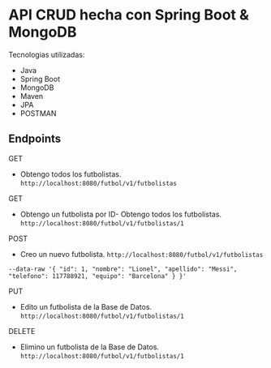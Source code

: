 # API CRUD hecha con Spring Boot & MongoDB

Tecnologias utilizadas:
- Java
- Spring Boot
- MongoDB
- Maven
- JPA
- POSTMAN

## Endpoints

GET
- Obtengo todos los futbolistas.
`http://localhost:8080/futbol/v1/futbolistas`

GET
- Obtengo un futbolista por ID- Obtengo todos los futbolistas.
`http://localhost:8080/futbol/v1/futbolistas/1`

POST
- Creo un nuevo futbolista.
`http://localhost:8080/futbol/v1/futbolistas`

`--data-raw '{
    "id": 1,
    "nombre": "Lionel",
    "apellido": "Messi",
    "telefono": 117788921,
    "equipo": "Barcelona"
}
}'`

PUT
- Edito un futbolista de la Base de Datos.
`http://localhost:8080/futbol/v1/futbolistas/1`

DELETE
- Elimino un futbolista de la Base de Datos.
`http://localhost:8080/futbol/v1/futbolistas/1`



